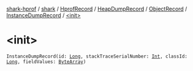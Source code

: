 [shark-hprof](../../../../../index.md) / [shark](../../../../index.md) / [HprofRecord](../../../index.md) / [HeapDumpRecord](../../index.md) / [ObjectRecord](../index.md) / [InstanceDumpRecord](index.md) / [&lt;init&gt;](./-init-.md)

# &lt;init&gt;

`InstanceDumpRecord(id: `[`Long`](https://kotlinlang.org/api/latest/jvm/stdlib/kotlin/-long/index.html)`, stackTraceSerialNumber: `[`Int`](https://kotlinlang.org/api/latest/jvm/stdlib/kotlin/-int/index.html)`, classId: `[`Long`](https://kotlinlang.org/api/latest/jvm/stdlib/kotlin/-long/index.html)`, fieldValues: `[`ByteArray`](https://kotlinlang.org/api/latest/jvm/stdlib/kotlin/-byte-array/index.html)`)`